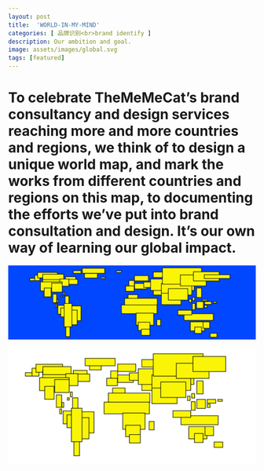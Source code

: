 ```yaml
---
layout: post
title:  'WORLD-IN-MY-MIND'
categories: [ 品牌识别<br>brand identify ]
description: Our ambition and goal.
image: assets/images/global.svg
tags: [featured]
---
```

<h1>To celebrate TheMeMeCat’s brand consultancy and design services reaching more and more countries and regions, we think of to design a unique world map, and mark the works from different countries and regions on this map, to documenting the efforts we’ve put into brand consultation and design. It’s our own way of learning our global impact.</h1>

![](/assets/images/world.svg)

![](/assets/images/global_trans.svg)
